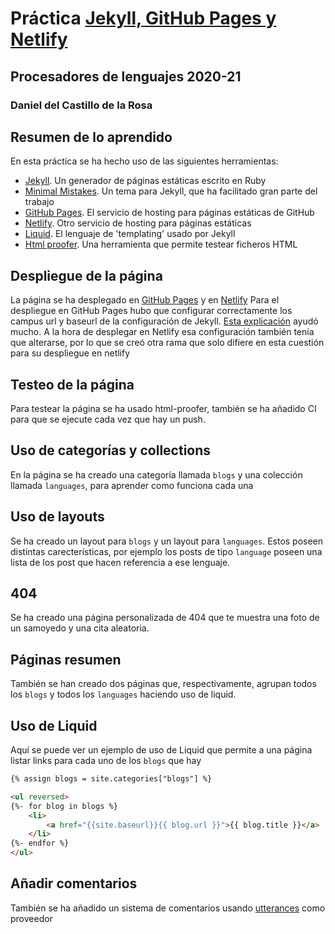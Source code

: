# Práctica [Jekyll, GitHub Pages y Netlify](https://ull-esit-gradoii-pl.github.io/practicas/jekyll-netlify) 
## Procesadores de lenguajes 2020-21
### Daniel del Castillo de la Rosa
## Resumen de lo aprendido
En esta práctica se ha hecho uso de las siguientes herramientas:
* [Jekyll](https://jekyllrb.com/). Un generador de páginas estáticas escrito en Ruby
* [Minimal Mistakes](https://mmistakes.github.io/minimal-mistakes/). Un tema para Jekyll, que ha facilitado gran parte del trabajo
* [GitHub Pages](https://pages.github.com/). El servicio de hosting para páginas estáticas de GitHub
* [Netlify](https://www.netlify.com/). Otro servicio de hosting para páginas estáticas
* [Liquid](https://jekyllrb.com/docs/step-by-step/02-liquid/). El lenguaje de 'templating' usado por Jekyll
* [Html proofer](https://github.com/gjtorikian/html-proofer). Una herramienta que permite testear ficheros HTML
## Despliegue de la página
La página se ha desplegado en [GitHub Pages](https://ull-esit-pl-2021.github.io/jekyll-github-pages-y-netlify-Daniel-del-Castillo/) y en [Netlify](https://daniel-page.netlify.app/)
Para el despliegue en GitHub Pages hubo que configurar correctamente los campus url y baseurl de la configuración de Jekyll. [Esta explicación](https://mmistakes.github.io/minimal-mistakes/docs/configuration/#site-base-url) ayudó mucho. A la hora de desplegar en Netlify esa configuración también tenía que alterarse, por lo que se creó otra rama que solo difiere en esta cuestión para su despliegue en netlify
## Testeo de la página
Para testear la página se ha usado html-proofer, también se ha añadido CI para que se ejecute cada vez que hay un push.
## Uso de categorías y collections
En la página se ha creado una categoría llamada `blogs` y una colección llamada `languages`, para aprender como funciona cada una
## Uso de layouts
Se ha creado un layout para `blogs` y un layout para `languages`. Estos poseen distintas carecterísticas, por ejemplo los posts de tipo `language` poseen una lista de los post que hacen referencia a ese lenguaje.
## 404
Se ha creado una página personalizada de 404 que te muestra una foto de un samoyedo y una cita aleatoria.
## Páginas resumen
También se han creado dos páginas que, respectivamente, agrupan todos los `blogs` y todos los `languages` haciendo uso de liquid.
## Uso de Liquid
Aquí se puede ver un ejemplo de uso de Liquid que permite a una página listar links para cada uno de los `blogs` que hay
```html
{% assign blogs = site.categories["blogs"] %}

<ul reversed>
{%- for blog in blogs %}
    <li>  
        <a href="{{site.baseurl}}{{ blog.url }}">{{ blog.title }}</a> 
    </li>
{%- endfor %}
</ul>
```
## Añadir comentarios
También se ha añadido un sistema de comentarios usando [utterances](https://github.com/utterance/utterances) como proveedor
